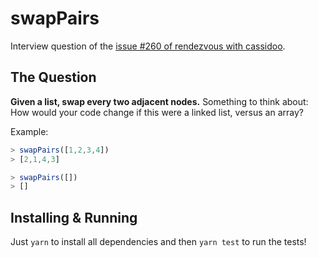 # swapPairs

Interview question of the [issue #260 of rendezvous with cassidoo](https://buttondown.email/cassidoo/archive/youve-got-to-get-up-every-morning-with-a-smile-on/).

## The Question

**Given a list, swap every two adjacent nodes.**
Something to think about: How would your code change if this were a linked list, versus an array?

Example:
```js
> swapPairs([1,2,3,4])
> [2,1,4,3]

> swapPairs([])
> []
```

## Installing & Running

Just `yarn` to install all dependencies and then `yarn test` to run the tests!
